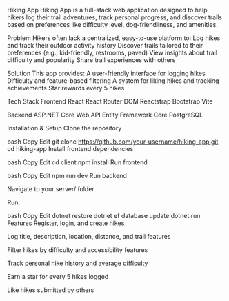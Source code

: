  Hiking App
Hiking App is a full-stack web application designed to help hikers log their trail adventures, track personal progress, and discover trails based on preferences like difficulty level, dog-friendliness, and amenities.

Problem
Hikers often lack a centralized, easy-to-use platform to:
Log hikes and track their outdoor activity history
Discover trails tailored to their preferences (e.g., kid-friendly, restrooms, paved)
View insights about trail difficulty and popularity
Share trail experiences with others

Solution
This app provides:
A user-friendly interface for logging hikes
Difficulty and feature-based filtering
A system for liking hikes and tracking achievements
Star rewards every 5 hikes


Tech Stack
Frontend
React
React Router DOM
Reactstrap
Bootstrap
Vite

Backend
ASP.NET Core Web API
Entity Framework Core
PostgreSQL

Installation & Setup
Clone the repository

bash
Copy
Edit
git clone https://github.com/your-username/hiking-app.git
cd hiking-app
Install frontend dependencies

bash
Copy
Edit
cd client
npm install
Run frontend

bash
Copy
Edit
npm run dev
Run backend

Navigate to your server/ folder

Run:

bash
Copy
Edit
dotnet restore
dotnet ef database update
dotnet run
Features
Register, login, and create hikes

Log title, description, location, distance, and trail features

Filter hikes by difficulty and accessibility features

Track personal hike history and average difficulty

Earn a star for every 5 hikes logged

Like hikes submitted by others

